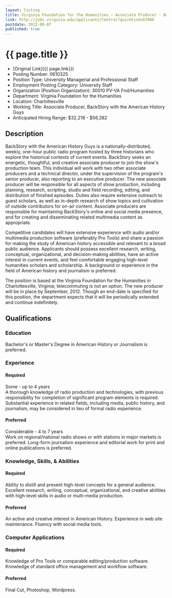 ```yaml
---
layout: listing
title: Virginia Foundation for the Humanities – Associate Producer - BackStory with the American History Guys
link: http://jobs.virginia.edu/applicants/Central?quickFind=67906 
postdate: 2012-08-07
published: true
--- 
```


# {{ page.title }}

* [Original Link]({{ page.link}})
* Posting Number:	 0610325  
* Position Type:	 University Managerial and Professional Staff  
* Employment Posting Category:	 University Staff  
* Organization (Position Organization):	 30010 PV-VA Fnd/Humanities  
* Department:	 Virginia Foundation for the Humanities  
* Location:	 Charlottesville  
* Working Title:	 Associate Producer, BackStory with the American History Guys  
* Anticipated Hiring Range:	 $32,218 - $56,382

## Description
BackStory with the American History Guys is a nationally-distributed, weekly, one-hour public radio program hosted by three historians who explore the historical contexts of current events. BackStory seeks an energetic, thoughtful, and creative associate producer to join the show's production team. This individual will work with two other associate producers and a technical director, under the supervision of the program's senior producer, also reporting to an executive producer. The new associate producer will be responsible for all aspects of show production, including planning, research, scripting, studio and field recording, editing, and distribution of finished episodes. Duties also require extensive outreach to guest scholars, as well as in-depth research of show topics and cultivation of outside contributors for on-air content. Associate producers are responsible for maintaining BackStory's online and social media presence, and for creating and disseminating related multimedia content as appropriate. 

Competitive candidates will have extensive experience with audio and/or multimedia production software (preferably Pro Tools) and share a passion for making the study of American history accessible and relevant to a broad public audience. Applicants should possess excellent research, writing, conceptual, organizational, and decision-making abilities, have an active interest in current events, and feel comfortable engaging high-level humanities scholars and scholarship. A background or experience in the field of American history and journalism is preferred. 

The position is based at the Virginia Foundation for the Humanities in Charlottesville, Virginia; telecommuting is not an option. The new producer will be in place by September, 2012. Though an end-date is specified for this position, the department expects that it will be periodically extended and continue indefinitely.

## Qualifications

### Education

Bachelor's or Master's Degree in American History or Journalism is preferred.  

### Experience 

#### Required
Some - up to 4 years  
A thorough knowledge of radio production and technologies, with previous responsibility for completion of significant program elements is required. Substantial experience in related fields, including media, public history, and journalism, may be considered in lieu of formal radio experience. 

#### Preferred
Considerable - 4 to 7 years  
Work on regional/national radio shows or with stations in major markets is preferred. Long-form journalism experience and editorial work for print and online publications is preferred.  

### Knowledge, Skills, & Abilities

#### Required
Ability to distill and present high-level concepts for a general audience. Excellent research, writing, conceptual, organizational, and creative abilities with high-level skills in audio or multi-media production.

#### Preferred
An active and creative interest in American History. Experience in web site maintenance. Fluency with social media tools.  

### Computer Applications

#### Required
Knowledge of Pro Tools or comparable editing/production software. Knowledge of standard office management and workflow software.  

#### Preferred
Final Cut, Photoshop, Wordpress.  

